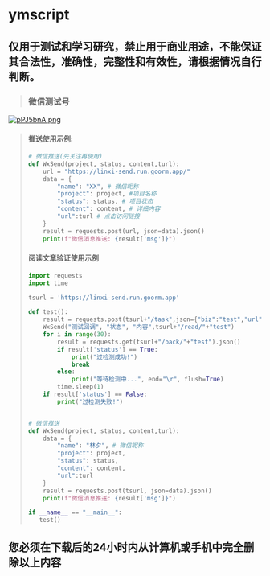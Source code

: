 # ymscript

## 仅用于测试和学习研究，禁止用于商业用途，不能保证其合法性，准确性，完整性和有效性，请根据情况自行判断。

> ### 微信测试号
[![pPJ5bnA.png](https://s1.ax1x.com/2023/08/23/pPJ5bnA.png)](https://imgse.com/i/pPJ5bnA)
> #### 推送使用示例:
> ```python
> # 微信推送(先关注再使用)
> def WxSend(project, status, content,turl):
>     url = "https://linxi-send.run.goorm.app/"
>     data = {
>         "name": "XX", # 微信昵称
>         "project": project, #项目名称
>         "status": status, # 项目状态
>         "content": content, # 详细内容
>         "url":turl # 点击访问链接
>     }
>     result = requests.post(url, json=data).json()
>     print(f"微信消息推送: {result['msg']}")
> ```
> #### 阅读文章验证使用示例
> ```python
> import requests
> import time
> 
> tsurl = 'https://linxi-send.run.goorm.app'
> 
> def test():
>     result = requests.post(tsurl+"/task",json={"biz":"test","url":"http://baidu.com"}).json()
>     WxSend("测试回调", "状态", "内容",tsurl+"/read/"+"test")
>     for i in range(30):
>         result = requests.get(tsurl+"/back/"+"test").json()
>         if result['status'] == True:
>             print("过检测成功!")
>             break
>         else:
>             print("等待检测中...", end="\r", flush=True)
>         time.sleep(1)
>     if result['status'] == False:
>         print("过检测失败!")
> 
> 
> # 微信推送
> def WxSend(project, status, content,turl):
>     data = {
>         "name": "林夕", # 微信昵称
>         "project": project,
>         "status": status,
>         "content": content,
>         "url":turl
>     }
>     result = requests.post(tsurl, json=data).json()
>     print(f"微信消息推送: {result['msg']}")
> 
> if __name__ == "__main__":
>    test()
## 您必须在下载后的24小时内从计算机或手机中完全删除以上内容
